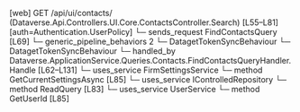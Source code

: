 [web] GET /api/ui/contacts/  (Dataverse.Api.Controllers.UI.Core.ContactsController.Search)  [L55–L81] [auth=Authentication.UserPolicy]
  └─ sends_request FindContactsQuery [L69]
    └─ generic_pipeline_behaviors 2
      └─ DatagetTokenSyncBehaviour
      └─ DatagetTokenSyncBehaviour
    └─ handled_by Dataverse.ApplicationService.Queries.Contacts.FindContactsQueryHandler.Handle [L62–L131]
      └─ uses_service FirmSettingsService
        └─ method GetCurrentSettingsAsync [L85]
      └─ uses_service IControlledRepository<Contact>
        └─ method ReadQuery [L83]
      └─ uses_service UserService
        └─ method GetUserId [L85]

